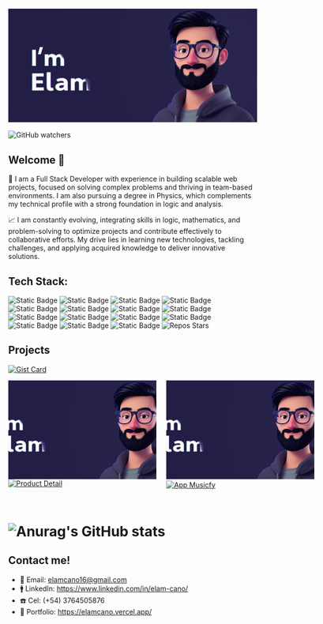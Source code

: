 ![cover](/cover.png)

![GitHub watchers](https://img.shields.io/github/watchers/ElamCano/ElamCano?style=social)

## Welcome 👋

🎯 I am a Full Stack Developer with experience in building scalable web projects, focused on solving complex problems and thriving in team-based environments. I am also pursuing a degree in Physics, which complements my technical profile with a strong foundation in logic and analysis.

📈 I am constantly evolving, integrating skills in logic, mathematics, and problem-solving to optimize projects and contribute effectively to collaborative efforts. My drive lies in learning new technologies, tackling challenges, and applying acquired knowledge to deliver innovative solutions.

## Tech Stack:  
![Static Badge](https://img.shields.io/badge/React-blue?logo=react)
![Static Badge](https://img.shields.io/badge/NextJS-gray?logo=next.js)
![Static Badge](https://img.shields.io/badge/TypeScript-white?logo=typescript)
![Static Badge](https://img.shields.io/badge/JavaScript-yellow?logo=javascript)
![Static Badge](https://img.shields.io/badge/tailwind_css-skyblue?logo=tailwind%20css)
![Static Badge](https://img.shields.io/badge/sass-%23fffccc?logo=Sass)
![Static Badge](https://img.shields.io/badge/html5-orange?logo=html5)
![Static Badge](https://img.shields.io/badge/css-skyblue?logo=css)
![Static Badge](https://img.shields.io/badge/css3-blue?logo=css3)
![Static Badge](https://img.shields.io/badge/Node.js-lightgreen?logo=node.js)
![Static Badge](https://img.shields.io/badge/MongoDB-green?logo=mongodb)
![Static Badge](https://img.shields.io/badge/Express-black?logo=express)
![Static Badge](https://img.shields.io/badge/SQL-yellow?logo=sql)
![Static Badge](https://img.shields.io/badge/PostgreSQL-skyblue?logo=postgresql)
![Static Badge](https://img.shields.io/badge/Python-yellow?logo=python)
![Repos Stars](https://readme-stats.vercel.app/api/pin/?username=ElamCano&repo=datathon-2024)

## Projects

[![Gist Card](https://github-readme-stats.vercel.app/api/gist?id=2c895a3448a1c74143ac8db57d19de6b&theme=tokyonight)](https://gist.github.com/ElamCano/2c895a3448a1c74143ac8db57d19de6b/)

<div style="display: grid; grid-template-columns: repeat(2, 1fr); gap: 20px; justify-items: center;">
  <!-- Primera columna -->
    <a href="https://github.com/ElamCano/Product-Detail">
  <div  style="display: flex; flex-direction: column; align-items: center; width: 300px;">
    <img src="https://github.com/ElamCano/ElamCano/blob/main/cover.png" style="width: 300px; height: 200px; object-fit: cover;">
    <img src="https://github-readme-stats.vercel.app/api/pin/?username=ElamCano&repo=Product-Detail&theme=tokyonight" alt="Product Detail" style="width: 300px; height: 50px; object-fit: contain;">
  </div>
      </a>

  <!-- Segunda columna -->
  <div style="display: flex; flex-direction: column; align-items: center; width: 300px;">
    <a href="https://github.com/ElamCano/app-Musicfy">
      <img src="https://github.com/ElamCano/ElamCano/blob/main/cover.png" style="width: 100%; height: 200px; object-fit: cover;">
      <img src="https://github-readme-stats.vercel.app/api/pin/?username=ElamCano&repo=app-Musicfy&theme=tokyonight" alt="App Musicfy" style="width: 100%; height: 50px; object-fit: contain;">
    </a>
  </div>
</div>

# ![Anurag's GitHub stats](https://github-readme-stats.vercel.app/api?username=ElamCano&show_icons=true&theme=tokyonight)

## Contact me!
- 📩 Email: elamcano16@gmail.com
- 🚹 LinkedIn: https://www.linkedin.com/in/elam-cano/
- ☎️ Cel: (+54) 3764505876
- 🚀 Portfolio: https://elamcano.vercel.app/
